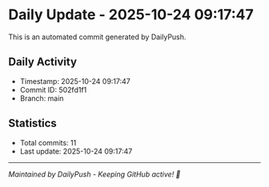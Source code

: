 # Daily Update - 2025-10-24 09:17:47

This is an automated commit generated by DailyPush.

## Daily Activity
- Timestamp: 2025-10-24 09:17:47
- Commit ID: 502fd1f1
- Branch: main

## Statistics
- Total commits: 11
- Last update: 2025-10-24 09:17:47

---
*Maintained by DailyPush - Keeping GitHub active! 🚀*

